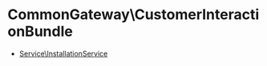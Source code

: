 # CommonGateway\CustomerInteractionBundle

* [Service\InstallationService](Service/InstallationService.md) 
